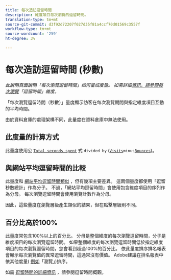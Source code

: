 ```yaml
---
title: 每次造訪逗留時間
description: 維度項目每次瀏覽的逗留時間。
translation-type: tm+mt
source-git-commit: d3f92d72207f027d35f81a4ccf70d01569c3557f
workflow-type: tm+mt
source-wordcount: '259'
ht-degree: 3%

---
```



# 每次造訪逗留時間 (秒數)

*此說明頁面說明「每次瀏覽逗留時間」如何當成度量。 如需詳細[資訊，請參閱每次瀏覽](../dimensions/time-spent-per-visit.md)「逗留時間」維度。*

「每次瀏覽逗留時間（秒數）」量度顯示訪客在每次瀏覽期間與指定維度項目互動的平均時間。

由於資料倉庫的處理架構不同，此量度在資料倉庫中無法使用。

## 此度量的計算方式

此量度使用公 [`Total seconds spent`](total-seconds-spent.md) 式 `divided by` ([`Visits`](visits.md)`minus`[`Bounces`](bounces.md))。

## 與網站平均逗留時間的比較

此量度和 [網站平均逗留時間類似](average-time-on-site.md) ，但有幾項主要差異。 這兩個量度都使用「逗留秒數總計」作為分子。 不過，「網站平均逗留時間」會使用包含維度項目的序列作為分母。 每次瀏覽逗留時間會使用瀏覽計數作為分母。

因此，這些量度在瀏覽層級產生類似的結果，但在點擊層級則不同。

## 百分比高於100%

此量度常包含100%以上的百分比。 分母是整個維度的每次瀏覽逗留時間，分子是維度項目的每次瀏覽逗留時間。 如果整個維度的每次瀏覽逗留時間低於指定維度項目的每次瀏覽逗留時間，您會看到超過100%的百分比。 依此量度排序排名報表會顯示每次瀏覽值的異常逗留時間，這通常沒有價值。 Adobe建議在排名報表中依其他度量( [例如](visits.md)「瀏覽」)排序。

如需 [逗留時間的詳細資訊](time-spent.md) ，請參閱逗留時間概觀。
